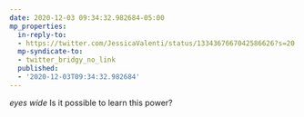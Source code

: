 ```yaml
---
date: 2020-12-03 09:34:32.982684-05:00
mp_properties:
  in-reply-to:
  - https://twitter.com/JessicaValenti/status/1334367667042586626?s=20
  mp-syndicate-to:
  - twitter_bridgy_no_link
  published:
  - '2020-12-03T09:34:32.982684'
---
```


*eyes wide* Is it possible to learn this power?